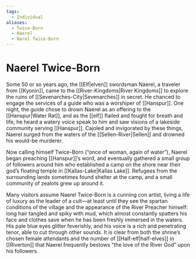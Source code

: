 ```yaml
---
tags:
  - Individual
aliases:
  - Twice-Born
  - Naerel
  - Narel Twice-Born
---
```

# Naerel Twice-Born
Some 50 or so years ago, the [[Elf|elven]] swordsman Naerel, a traveler from [[Kyonin]], came to the [[River-Kingdoms|River Kingdoms]] to explore the ruins of [[Sevenarches-City|Sevenarches]] in secret. He chanced to engage the services of a guide who was a worshiper of [[Hanspur]]. One night, the guide chose to drown Naerel as an offering to the [[Hanspur|Water Rat]], and as the [[elf]] flailed and fought for breath and life, he heard a watery voice speak to him and saw visions of a lakeside community serving [[Hanspur]]. Cajoled and invigorated by these things, Naerel surged from the waters of the [[Sellen-River|Sellen]] and drowned his would-be murderer.

Now calling himself Twice-Born (“once of woman, again of water”), Naerel began preaching [[Hanspur]]’s word, and eventually gathered a small group of followers around him who established a camp on the shore near their god’s floating temple in [[Kallas-Lake|Kallas Lake]]. Refugees from the surrounding lands sometimes found shelter at the camp, and a small community of zealots grew up around it.

Many visitors assume Naerel Twice-Born is a cunning con artist, living a life of luxury as the leader of a cult—at least until they see the spartan conditions of the village and the appearance of the River Preacher himself: long hair tangled and spiky with mud, which almost constantly spatters his face and clothes save when he has been freshly immersed in the waters. His pale blue eyes glitter
feverishly, and his voice is a rich and penetrating tenor, able to cut through other sounds. It is clear from both the shrine’s chosen female attendants and the number of [[Half-elf|half-elves]] in [[Riverton]] that Naerel frequently bestows “the love of the River God” upon his followers.